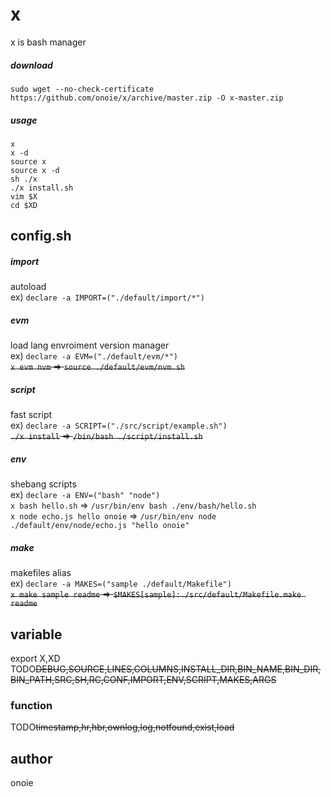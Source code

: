 # x
x is bash manager  
##### download
`sudo wget --no-check-certificate https://github.com/onoie/x/archive/master.zip -O x-master.zip`  
##### usage
`x`  
`x -d`  
`source x`  
`source x -d`  
`sh ./x`  
`./x install.sh`  
`vim $X`  
`cd $XD`  
  
## config.sh
##### import
autoload  
ex) `declare -a IMPORT=("./default/import/*")`  
##### evm
load lang envroiment version manager  
ex) `declare -a EVM=("./default/evm/*")`  
~~`x evm nvm` => `source ./default/evm/nvm.sh`~~  
##### script
fast script  
ex) `declare -a SCRIPT=("./src/script/example.sh")`  
~~`./x install` => `/bin/bash ./script/install.sh`~~  
##### env
shebang scripts  
ex) `declare -a ENV=("bash" "node")`  
`x bash hello.sh` => `/usr/bin/env bash ./env/bash/hello.sh`  
`x node echo.js hello onoie` => `/usr/bin/env node ./default/env/node/echo.js "hello onoie"`  
##### make
makefiles alias  
ex) `declare -a MAKES=("sample ./default/Makefile")`  
~~`x make sample readme` => `$MAKES[sample]:./src/default/Makefile.make readme`~~  
## variable
export X,XD  
TODO~~DEBUG,SOURCE,LINES,COLUMNS,INSTALL_DIR,BIN_NAME,BIN_DIR,BIN_PATH,SRC,SH,RC,CONF,IMPORT,ENV,SCRIPT,MAKES,ARGS~~  
### function
TODO~~timestamp,hr,hbr,ownlog,log,notfound,exist,load~~  
## author
onoie
  
